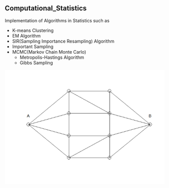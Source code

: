 ## Computational_Statistics

Implementation of Algorithms in Statistics such as
- K-means Clustering
- EM Algorithm
- SIR(Sampling Importance Resampling) Algorithm
- Important Sampling
- MCMC(Markov Chain Monte Carlo)
  + Metropolis-Hastings Algorithm
  + Gibbs Sampling

![alt text](Images/unnamed-chunk-1-1.png)<!-- -->
